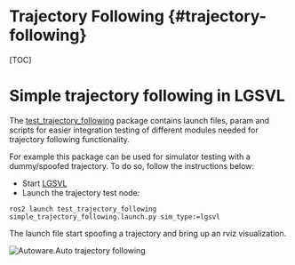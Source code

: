 Trajectory Following {#trajectory-following}
============

[TOC]

# Simple trajectory following in LGSVL

The [test_trajectory_following](https://gitlab.com/autowarefoundation/autoware.auto/AutowareAuto/-/tree/master/src/tools/test_trajectory_following) package contains launch files, param and scripts for easier integration testing of different modules needed for trajectory following functionality.

For example this package can be used for simulator testing with a dummy/spoofed trajectory. To do so, follow the instructions below:

* Start [LGSVL](lgsvl.html)
* Launch the trajectory test node:
```console
ros2 launch test_trajectory_following simple_trajectory_following.launch.py sim_type:=lgsvl
```

The launch file start spoofing a trajectory and bring up an rviz visualization.

![Autoware.Auto trajectory following](trajectory-following-small.jpg)
